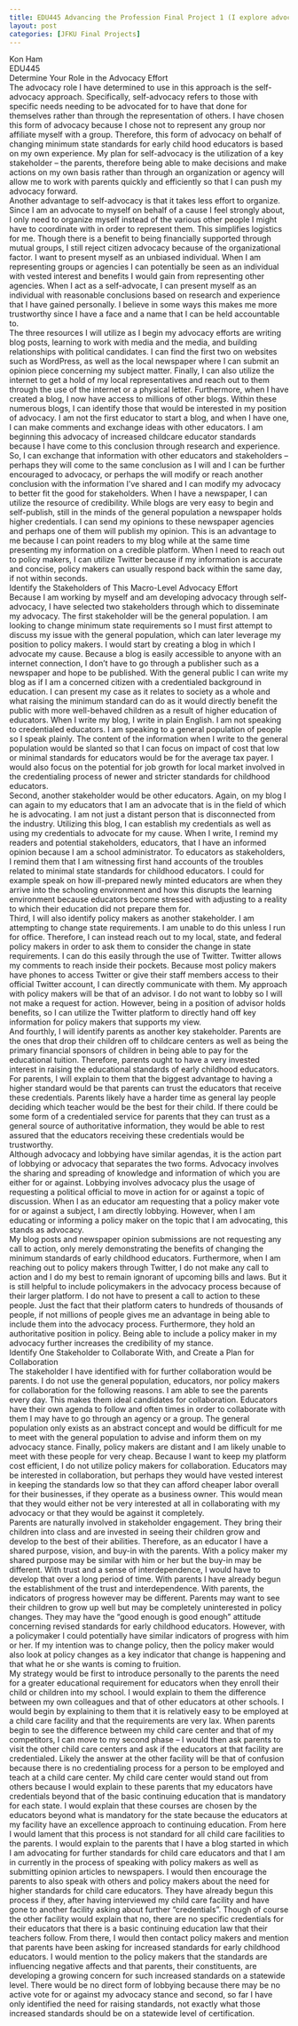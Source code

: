 ```yaml
---
title: EDU445 Advancing the Profession Final Project 1 (I explore advocacy roles)
layout: post
categories: [JFKU Final Projects]
---
```

Kon Ham  
EDU445  
Determine Your Role in the Advocacy Effort  
The advocacy role I have determined to use in this approach is the self-advocacy approach. Specifically, self-advocacy refers to those with specific needs needing to be advocated for to have that done for themselves rather than through the representation of others. I have chosen this form of advocacy because I chose not to represent any group nor affiliate myself with a group. Therefore, this form of advocacy on behalf of changing minimum state standards for early child hood educators is based on my own experience. My plan for self-advocacy is the utilization of a key stakeholder – the parents, therefore being able to make decisions and make actions on my own basis rather than through an organization or agency will allow me to work with parents quickly and efficiently so that I can push my advocacy forward.  
Another advantage to self-advocacy is that it takes less effort to organize. Since I am an advocate to myself on behalf of a cause I feel strongly about, I only need to organize myself instead of the various other people I might have to coordinate with in order to represent them. This simplifies logistics for me. Though there is a benefit to being financially supported through mutual groups, I still reject citizen advocacy because of the organizational factor. I want to present myself as an unbiased individual. When I am representing groups or agencies I can potentially be seen as an individual with vested interest and benefits I would gain from representing other agencies. When I act as a self-advocate, I can present myself as an individual with reasonable conclusions based on research and experience that I have gained personally. I believe in some ways this makes me more trustworthy since I have a face and a name that I can be held accountable to.  
The three resources I will utilize as I begin my advocacy efforts are writing blog posts, learning to work with media and the media, and building relationships with political candidates. I can find the first two on websites such as WordPress, as well as the local newspaper where I can submit an opinion piece concerning my subject matter. Finally, I can also utilize the internet to get a hold of my local representatives and reach out to them through the use of the internet or a physical letter. Furthermore, when I have created a blog, I now have access to millions of other blogs. Within these numerous blogs, I can identify those that would be interested in my position of advocacy. I am not the first educator to start a blog, and when I have one, I can make comments and exchange ideas with other educators. I am beginning this advocacy of increased childcare educator standards because I have come to this conclusion through research and experience. So, I can exchange that information with other educators and stakeholders – perhaps they will come to the same conclusion as I will and I can be further encouraged to advocacy, or perhaps the will modify or reach another conclusion with the information I’ve shared and I can modify my advocacy to better fit the good for stakeholders. When I have a newspaper, I can utilize the resource of credibility. While blogs are very easy to begin and self-publish, still in the minds of the general population a newspaper holds higher credentials. I can send my opinions to these newspaper agencies and perhaps one of them will publish my opinion. This is an advantage to me because I can point readers to my blog while at the same time presenting my information on a credible platform. When I need to reach out to policy makers, I can utilize Twitter because if my information is accurate and concise, policy makers can usually respond back within the same day, if not within seconds.  
Identify the Stakeholders of This Macro-Level Advocacy Effort  
Because I am working by myself and am developing advocacy through self-advocacy, I have selected two stakeholders through which to disseminate my advocacy. The first stakeholder will be the general population. I am looking to change minimum state requirements so I must first attempt to discuss my issue with the general population, which can later leverage my position to policy makers. I would start by creating a blog in which I advocate my cause. Because a blog is easily accessible to anyone with an internet connection, I don’t have to go through a publisher such as a newspaper and hope to be published. With the general public I can write my blog as if I am a concerned citizen with a credentialed background in education. I can present my case as it relates to society as a whole and what raising the minimum standard can do as it would directly benefit the public with more well-behaved children as a result of higher education of educators. When I write my blog, I write in plain English. I am not speaking to credentialed educators. I am speaking to a general population of people so I speak plainly. The content of the information when I write to the general population would be slanted so that I can focus on impact of cost that low or minimal standards for educators would be for the average tax payer. I would also focus on the potential for job growth for local market involved in the credentialing process of newer and stricter standards for childhood educators.  
Second, another stakeholder would be other educators. Again, on my blog I can again to my educators that I am an advocate that is in the field of which he is advocating. I am not just a distant person that is disconnected from the industry. Utilizing this blog, I can establish my credentials as well as using my credentials to advocate for my cause. When I write, I remind my readers and potential stakeholders, educators, that I have an informed opinion because I am a school administrator. To educators as stakeholders, I remind them that I am witnessing first hand accounts of the troubles related to minimal state standards for childhood educators. I could for example speak on how ill-prepared newly minted educators are when they arrive into the schooling environment and how this disrupts the learning environment because educators become stressed with adjusting to a reality to which their education did not prepare them for.  
Third, I will also identify policy makers as another stakeholder. I am attempting to change state requirements. I am unable to do this unless I run for office. Therefore, I can instead reach out to my local, state, and federal policy makers in order to ask them to consider the change in state requirements. I can do this easily through the use of Twitter. Twitter allows my comments to reach inside their pockets. Because most policy makers have phones to access Twitter or give their staff members access to their official Twitter account, I can directly communicate with them. My approach with policy makers will be that of an advisor. I do not want to lobby so I will not make a request for action. However, being in a position of advisor holds benefits, so I can utilize the Twitter platform to directly hand off key information for policy makers that supports my view.  
And fourthly, I will identify parents as another key stakeholder. Parents are the ones that drop their children off to childcare centers as well as being the primary financial sponsors of children in being able to pay for the educational tuition. Therefore, parents ought to have a very invested interest in raising the educational standards of early childhood educators. For parents, I will explain to them that the biggest advantage to having a higher standard would be that parents can trust the educators that receive these credentials. Parents likely have a harder time as general lay people deciding which teacher would be the best for their child. If there could be some form of a credentialed service for parents that they can trust as a general source of authoritative information, they would be able to rest assured that the educators receiving these credentials would be trustworthy.  
Although advocacy and lobbying have similar agendas, it is the action part of lobbying or advocacy that separates the two forms. Advocacy involves the sharing and spreading of knowledge and information of which you are either for or against. Lobbying involves advocacy plus the usage of requesting a political official to move in action for or against a topic of discussion. When I as an educator am requesting that a policy maker vote for or against a subject, I am directly lobbying. However, when I am educating or informing a policy maker on the topic that I am advocating, this stands as advocacy.  
My blog posts and newspaper opinion submissions are not requesting any call to action, only merely demonstrating the benefits of changing the minimum standards of early childhood educators. Furthermore, when I am reaching out to policy makers through Twitter, I do not make any call to action and I do my best to remain ignorant of upcoming bills and laws. But it is still helpful to include policymakers in the advocacy process because of their larger platform. I do not have to present a call to action to these people. Just the fact that their platform caters to hundreds of thousands of people, if not millions of people gives me an advantage in being able to include them into the advocacy process. Furthermore, they hold an authoritative position in policy. Being able to include a policy maker in my advocacy further increases the credibility of my stance.  
Identify One Stakeholder to Collaborate With, and Create a Plan for Collaboration  
The stakeholder I have identified with for further collaboration would be parents. I do not use the general population, educators, nor policy makers for collaboration for the following reasons. I am able to see the parents every day. This makes them ideal candidates for collaboration. Educators have their own agenda to follow and often times in order to collaborate with them I may have to go through an agency or a group. The general population only exists as an abstract concept and would be difficult for me to meet with the general population to advise and inform them on my advocacy stance. Finally, policy makers are distant and I am likely unable to meet with these people for very cheap. Because I want to keep my platform cost efficient, I do not utilize policy makers for collaboration. Educators may be interested in collaboration, but perhaps they would have vested interest in keeping the standards low so that they can afford cheaper labor overall for their businesses, if they operate as a business owner. This would mean that they would either not be very interested at all in collaborating with my advocacy or that they would be against it completely.  
Parents are naturally involved in stakeholder engagement. They bring their children into class and are invested in seeing their children grow and develop to the best of their abilities. Therefore, as an educator I have a shared purpose, vision, and buy-in with the parents. With a policy maker my shared purpose may be similar with him or her but the buy-in may be different. With trust and a sense of interdependence, I would have to develop that over a long period of time. With parents I have already begun the establishment of the trust and interdependence. With parents, the indicators of progress however may be different. Parents may want to see their children to grow up well but may be completely uninterested in policy changes. They may have the “good enough is good enough” attitude concerning revised standards for early childhood educators. However, with a policymaker I could potentially have similar indicators of progress with him or her. If my intention was to change policy, then the policy maker would also look at policy changes as a key indicator that change is happening and that what he or she wants is coming to fruition.  
My strategy would be first to introduce personally to the parents the need for a greater educational requirement for educators when they enroll their child or children into my school. I would explain to them the difference between my own colleagues and that of other educators at other schools. I would begin by explaining to them that it is relatively easy to be employed at a child care facility and that the requirements are very lax. When parents begin to see the difference between my child care center and that of my competitors, I can move to my second phase – I would then ask parents to visit the other child care centers and ask if the educators at that facility are credentialed. Likely the answer at the other facility will be that of confusion because there is no credentialing process for a person to be employed and teach at a child care center. My child care center would stand out from others because I would explain to these parents that my educators have credentials beyond that of the basic continuing education that is mandatory for each state. I would explain that these courses are chosen by the educators beyond what is mandatory for the state because the educators at my facility have an excellence approach to continuing education. From here I would lament that this process is not standard for all child care facilities to the parents. I would explain to the parents that I have a blog started in which I am advocating for further standards for child care educators and that I am in currently in the process of speaking with policy makers as well as submitting opinion articles to newspapers. I would then encourage the parents to also speak with others and policy makers about the need for higher standards for child care educators. They have already begun this process if they, after having interviewed my child care facility and have gone to another facility asking about further “credentials”. Though of course the other facility would explain that no, there are no specific credentials for their educators that there is a basic continuing education law that their teachers follow. From there, I would then contact policy makers and mention that parents have been asking for increased standards for early childhood educators. I would mention to the policy makers that the standards are influencing negative affects and that parents, their constituents, are developing a growing concern for such increased standards on a statewide level. There would be no direct form of lobbying because there may be no active vote for or against my advocacy stance and second, so far I have only identified the need for raising standards, not exactly what those increased standards should be on a statewide level of certification.